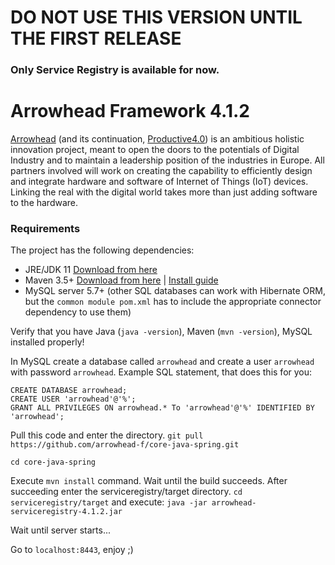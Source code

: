 # DO NOT USE THIS VERSION UNTIL THE FIRST RELEASE

### Only Service Registry is available for now.

# Arrowhead Framework 4.1.2

[Arrowhead](http://www.arrowhead.eu/) (and its continuation, [Productive4.0](https://productive40.eu/)) is an ambitious holistic innovation project,
 meant to open the doors to the potentials of Digital Industry and to maintain a leadership position of the industries in Europe. All partners involved will work on creating the capability to efficiently design and integrate hardware and software of Internet of Things (IoT) devices. Linking the real with the digital world takes more than just adding software to the hardware.
 
### Requirements

The project has the following dependencies:
* JRE/JDK 11 [Download from here](https://www.oracle.com/technetwork/java/javase/downloads/jdk11-downloads-5066655.html)
* Maven 3.5+ [Download from here](http://maven.apache.org/download.cgi) | [Install guide](https://www.baeldung.com/install-maven-on-windows-linux-mac)
* MySQL server 5.7+ (other SQL databases can work with Hibernate ORM, but the `common module pom.xml` has to include the appropriate connector 
dependency to use them)

Verify that you have Java (```java -version```), Maven (```mvn -version```), MySQL installed properly!

In MySQL create a database called `arrowhead` and create a user `arrowhead` with password `arrowhead`. Example SQL statement, that does this for you: 
```
CREATE DATABASE arrowhead;
CREATE USER 'arrowhead'@'%';
GRANT ALL PRIVILEGES ON arrowhead.* To 'arrowhead'@'%' IDENTIFIED BY 'arrowhead';
```
Pull this code and enter the directory. 
```git pull https://github.com/arrowhead-f/core-java-spring.git```


```cd core-java-spring```

Execute ```mvn install``` command. Wait until the build succeeds. 
After succeeding enter the serviceregistry/target directory.
```cd serviceregistry/target```
and execute: ```java -jar arrowhead-serviceregistry-4.1.2.jar```

Wait until server starts...

Go to ```localhost:8443```, enjoy ;)



